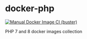 # docker-php

[![Manual Docker Image CI (buster)](https://github.com/carlesbarreda/docker-php/actions/workflows/manual-buster.yml/badge.svg?event=workflow_dispatch)](https://github.com/carlesbarreda/docker-php/actions/workflows/manual-buster.yml)

 PHP 7 and 8 docker images collection
